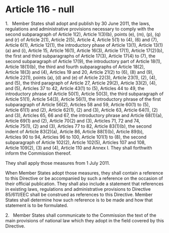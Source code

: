 # Article 116 - null


1.   Member States shall adopt and publish by 30 June 2011, the laws, regulations and administrative provisions necessary to comply with the second subparagraph of Article 1(2), Article 1(3)(b), points (e), (m), (p), (q) and (r) of Article 2(1), Article 2(5), Article 4, Article 5(1) to (4), (6) and (7), Article 6(1), Article 12(1), the introductory phase of Article 13(1), Article 13(1)(a) and (i), Article 15, Article 16(1), Article 16(3), Article 17(1), Article 17(2)(b), the first and third subparagraphs of Article 17(3), Article 17(4) to (7), the second subparagraph of Article 17(9), the introductory part of Article 18(1), Article 18(1)(b), the third and fourth subparagraphs of Article 18(2), Article 18(3) and (4), Articles 19 and 20, Article 21(2) to (6), (8) and (9), Article 22(1), points (a), (d) and (e) of Article 22(3), Article 23(1), (2), (4), and (5), the third paragraph of Article 27, Article 29(2), Article 33(2), (4), and (5), Articles 37 to 42, Article 43(1) to (5), Articles 44 to 49, the introductory phrase of Article 50(1), Article 50(3), the third subparagraph of Article 51(1), Article 54(3), Article 56(1), the introductory phrase of the first subparagraph of Article 56(2), Articles 58 and 59, Article 60(1) to (5), Article 61(1) and (2), Article 62(1), (2) and (3), Article 63, Article 64(1), (2) and (3), Articles 65, 66 and 67, the introductory phrase and Article 68(1)(a), Article 69(1) and (2), Article 70(2) and (3), Articles 71, 72 and 74, Article 75(1), (2) and (3), Articles 77 to 82, Article 83(1)(b), the second indent of Article 83(2)(a), Article 86, Article 88(1)(b), Article 89(b), Articles 90 to 94, Articles 96 to 100, Article 101(1) to (8), the second subparagraph of Article 102(2), Article 102(5), Articles 107 and 108, Article 109(2), (3) and (4), Article 110 and Annex I. They shall forthwith inform the Commission thereof.

They shall apply those measures from 1 July 2011.

When Member States adopt those measures, they shall contain a reference to this Directive or be accompanied by such a reference on the occasion of their official publication. They shall also include a statement that references in existing laws, regulations and administrative provisions to Directive 85/611/EEC shall be construed as references to this Directive. Member States shall determine how such reference is to be made and how that statement is to be formulated.

2.   Member States shall communicate to the Commission the text of the main provisions of national law which they adopt in the field covered by this Directive.
